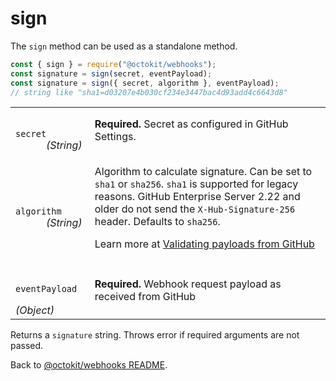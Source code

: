 # sign

The `sign` method can be used as a standalone method.

```js
const { sign } = require("@octokit/webhooks");
const signature = sign(secret, eventPayload);
const signature = sign({ secret, algorithm }, eventPayload);
// string like "sha1=d03207e4b030cf234e3447bac4d93add4c6643d8"
```

<table width="100%">
  <tr>
    <td>
      <code>
        secret
      </code>
      <em>(String)</em>
    </td>
    <td>
      <strong>Required.</strong>
      Secret as configured in GitHub Settings.
    </td>
  </tr>
  <tr>
    <td>
      <code>
        algorithm
      </code>
      <em>
        (String)
      </em>
    </td>
    <td>

Algorithm to calculate signature. Can be set to `sha1` or `sha256`. `sha1` is supported for legacy reasons. GitHub Enterprise Server 2.22 and older do not send the `X-Hub-Signature-256` header. Defaults to `sha256`.

Learn more at [Validating payloads from GitHub](https://docs.github.com/en/developers/webhooks-and-events/securing-your-webhooks#validating-payloads-from-github)

</td>
  </tr>
  <tr>
    <td>
      <code>
        eventPayload
      </code>
      <em>
        (Object)
      </em>
    </td>
    <td>
      <strong>Required.</strong>
      Webhook request payload as received from GitHub
    </td>
  </tr>
</table>

Returns a `signature` string. Throws error if required arguments are not passed.

Back to [@octokit/webhooks README](../../README.md).
